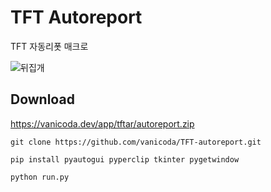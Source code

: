 # TFT Autoreport

TFT 자동리폿 매크로

![뒤집개](./image/icon.ico)

## Download
https://vanicoda.dev/app/tftar/autoreport.zip

```
git clone https://github.com/vanicoda/TFT-autoreport.git

pip install pyautogui pyperclip tkinter pygetwindow

python run.py
```